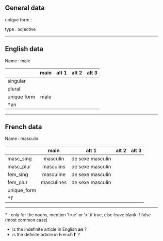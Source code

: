 ## General data

unique form :

type : adjective

---

## English data

Name : male

|             | main | alt 1 | alt 2 | alt 3 |
| :---------- | :--: | :---: | :---: | ----- |
| singular    |      |       |       |       |
| plural      |      |       |       |       |
| unique form | male |       |       |       |
| \*an        |      |       |       |       |

---

## French data

Name : masculin

|             |    main    |      alt 1       | alt 2 | alt 3 |
| :---------- | :--------: | :--------------: | :---: | :---: |
| masc_sing   |  masculin  | de sexe masculin |       |       |
| masc_plur   | masculins  | de sexe masculin |       |       |
| fem_sing    | masculine  | de sexe masculin |       |       |
| fem_plur    | masculines | de sexe masculin |       |       |
| unique_form |            |                  |       |       |
| \*l'        |            |                  |       |       |

---

\* : only for the nouns, mention 'true' or 'x' if true, else leave blank if false (most common case)

- is the indefinite article in English **an** ?
- is the definite article in French **l'** ?

